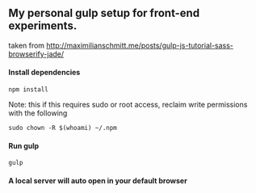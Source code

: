 ## My personal gulp setup for front-end experiments.

taken from http://maximilianschmitt.me/posts/gulp-js-tutorial-sass-browserify-jade/

#### Install dependencies
```
npm install
```
Note: this if this requires sudo or root access, reclaim write permissions with the following
```
sudo chown -R $(whoami) ~/.npm
```

#### Run gulp
```
gulp
```

#### A local server will auto open in your default browser

